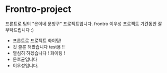 # Frontro-project
프론트로 팀의 "은이네 문방구" 프로젝트입니다.
frontro 이우성 프로젝트 기간동안 잘 부탁드립니다 :)
* 프론트로 프로젝트 화이팅! 
* 깃 클론 해봤습니다 test용 !!
* 열심히 하겠습니다 ! 화이팅 !
* 문호균입니다
* 이우성입니다.